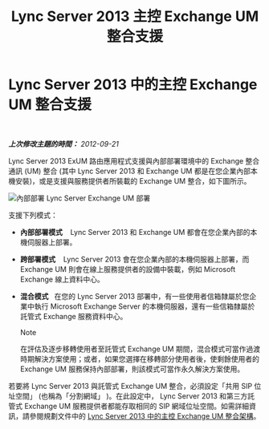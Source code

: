 ﻿---
title: Lync Server 2013 主控 Exchange UM 整合支援
TOCTitle: 主控 Exchange UM 整合支援
ms:assetid: c7573ec3-013c-48d9-b59b-2a5427e6da35
ms:mtpsurl: https://technet.microsoft.com/zh-tw/library/Gg398821(v=OCS.15)
ms:contentKeyID: 49292287
ms.date: 08/10/2015
mtps_version: v=OCS.15
ms.translationtype: HT
---

# Lync Server 2013 中的主控 Exchange UM 整合支援

 

_**上次修改主題的時間：** 2012-09-21_

Lync Server 2013 ExUM 路由應用程式支援與內部部署環境中的 Exchange 整合通訊 (UM) 整合 (其中 Lync Server 2013 和 Exchange UM 都是在您企業內部本機安裝)，或是支援與服務提供者所裝載的 Exchange UM 整合，如下圖所示。

![內部部署 Lync Server Exchange UM 部署](images/Gg398821.d6498eb9-87ee-40f3-8ecd-852f91546590(OCS.15).jpg "內部部署 Lync Server Exchange UM 部署")

支援下列模式：

  - **內部部署模式**    Lync Server 2013 和 Exchange UM 都會在您企業內部的本機伺服器上部署。

  - **跨部署模式**    Lync Server 2013 會在您企業內部的本機伺服器上部署，而 Exchange UM 則會在線上服務提供者的設備中裝載，例如 Microsoft Exchange 線上資料中心。

  - **混合模式**   在您的 Lync Server 2013 部署中，有一些使用者信箱隸屬於您企業中執行 Microsoft Exchange Server 的本機伺服器，還有一些信箱隸屬於託管式 Exchange 服務資料中心。
    
    > [!NOTE]  
    > 在評估及逐步移轉使用者至託管式 Exchange UM 期間，混合模式可當作過渡時期解決方案使用；或者，如果您選擇在移轉部分使用者後，使剩餘使用者的 Exchange UM 服務保持內部部署，則該模式可當作永久解決方案使用。
    


若要將 Lync Server 2013 與託管式 Exchange UM 整合，必須設定「共用 SIP 位址空間」 (也稱為「分割網域」 )。在此設定中， Lync Server 2013 和第三方託管式 Exchange UM 服務提供者都能存取相同的 SIP 網域位址空間。如需詳細資訊，請參閱規劃文件中的 [Lync Server 2013 中的主控 Exchange UM 整合架構](lync-server-2013-hosted-exchange-um-integration-architecture.md)。

